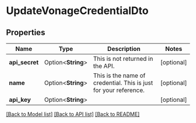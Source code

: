 # UpdateVonageCredentialDto

## Properties

Name | Type | Description | Notes
------------ | ------------- | ------------- | -------------
**api_secret** | Option<**String**> | This is not returned in the API. | [optional]
**name** | Option<**String**> | This is the name of credential. This is just for your reference. | [optional]
**api_key** | Option<**String**> |  | [optional]

[[Back to Model list]](../README.md#documentation-for-models) [[Back to API list]](../README.md#documentation-for-api-endpoints) [[Back to README]](../README.md)


